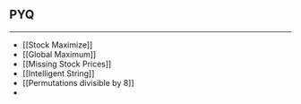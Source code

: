 ## PYQ
---
- [[Stock Maximize]]
- [[Global Maximum]]
- [[Missing Stock Prices]]
- [[Intelligent String]]
- [[Permutations divisible by 8]]
- 